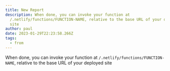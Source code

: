 ```yaml
---
title: New Report
description: When done, you can invoke your function at
  /.netlify/functions/FUNCTION-NAME, relative to the base URL of your deployed
  site
author: paul
date: 2023-01-29T22:23:58.266Z
tags:
  - from
---
```

<!--StartFragment-->

When done, you can invoke your function at `/.netlify/functions/FUNCTION-NAME`, relative to the base URL of your deployed site

<!--EndFragment-->